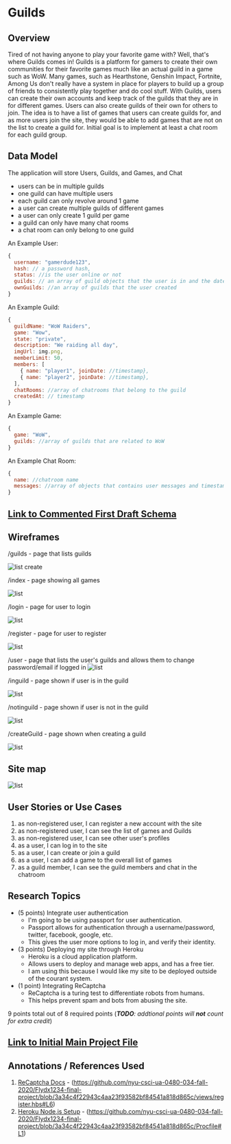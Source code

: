 # Guilds

## Overview

  Tired of not having anyone to play your favorite game with? Well, that's where Guilds comes in!
Guilds is a platform for gamers to create their own communities for their favorite games much like an actual guild in a game such as WoW.
Many games, such as Hearthstone, Genshin Impact, Fortnite, Among Us don't really have a system in place for players to build up a group of friends
to consistently play together and do cool stuff.
With Guilds, users can create their own accounts and keep track of the guilds that they are in for different games. Users can also create guilds of their
own for others to join. The idea is to have a list of games that users can create guilds for, and as more users join the site, they would be able to add
games that are not on the list to create a guild for. Initial goal is to implement at least a chat room for each guild group.


## Data Model

The application will store Users, Guilds, and Games, and Chat

* users can be in multiple guilds
* one guild can have multiple users
* each guild can only revolve around 1 game
* a user can create multiple guilds of different games
* a user can only create 1 guild per game
* a guild can only have many chat rooms
* a chat room can only belong to one guild

An Example User:

```javascript
{
  username: "gamerdude123",
  hash: // a password hash,
  status: //is the user online or not
  guilds: // an array of guild objects that the user is in and the date they joined
  ownGuilds: //an array of guilds that the user created
}
```

An Example Guild:

```javascript
{
  guildName: "WoW Raiders",
  game: "Wow",
  state: "private",
  description: "We raiding all day",
  imgUrl: img.png,
  memberLimit: 50,
  members: [
    { name: "player1", joinDate: //timestamp},
    { name: "player2", joinDate: //timestamp},
  ],
  chatRooms: //array of chatrooms that belong to the guild
  createdAt: // timestamp
}
```

An Example Game:

```javascript
{
  game: "WoW",
  guilds: //array of guilds that are related to WoW
}
```

An Example Chat Room:

```javascript
{
  name: //chatroom name
  messages: //array of objects that contains user messages and timestamp
}
```

## [Link to Commented First Draft Schema](https://github.com/nyu-csci-ua-0480-034-fall-2020/Flydx1234-final-project/blob/master/db.js)

## Wireframes

/guilds - page that lists guilds

![list create](documentation/guilds.png)

/index - page showing all games

![list](documentation/index.png)


/login - page for user to login

![list](documentation/login.png)

/register - page for user to register

![list](documentation/register.png)

/user - page that lists the user's guilds and allows them to change password/email if logged in
![list](documentation/user.png)

/inguild - page shown if user is in the guild

![list](documentation/inguild.png)

/notinguild - page shown if user is not in the guild

![list](documentation/notinguild.png)

/createGuild - page shown when creating a guild

![list](documentation/createguild.png)

## Site map

![list](documentation/sitemap.png)

## User Stories or Use Cases

1. as non-registered user, I can register a new account with the site
2. as non-registered user, I can see the list of games and Guilds
3. as non-registered user, I can see other user's profiles
4. as a user, I can log in to the site
5. as a user, I can create or join a guild
6. as a user, I can add a game to the overall list of games
7. as a guild member, I can see the guild members and chat in the chatroom

## Research Topics

* (5 points) Integrate user authentication
    * I'm going to be using passport for user authentication.
    * Passport allows for authentication through a username/password, twitter, facebook, google, etc.
    * This gives the user more options to log in, and verify their identity.
* (3 points) Deploying my site through Heroku
    * Heroku is a cloud application platform.
    * Allows users to deploy and manage web apps, and has a free tier.
    * I am using this because I would like my site to be deployed outside of the courant system.
* (1 point) Integrating ReCaptcha
    * ReCaptcha is a turing test to differentiate robots from humans.
    * This helps prevent spam and bots from abusing the site.


9 points total out of 8 required points (___TODO__: addtional points will __not__ count for extra credit_)


## [Link to Initial Main Project File](app.js)

## Annotations / References Used

1. [ReCaptcha Docs](https://developers.google.com/recaptcha/docs/display) - (https://github.com/nyu-csci-ua-0480-034-fall-2020/Flydx1234-final-project/blob/3a34c4f22943c4aa23f93582bf84541a818d865c/views/register.hbs#L6)
2. [Heroku Node.js Setup](https://devcenter.heroku.com/articles/getting-started-with-nodejs) - (https://github.com/nyu-csci-ua-0480-034-fall-2020/Flydx1234-final-project/blob/3a34c4f22943c4aa23f93582bf84541a818d865c/Procfile#L1)
